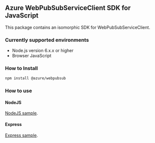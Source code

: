 ## Azure WebPubSubServiceClient SDK for JavaScript

This package contains an isomorphic SDK for WebPubSubServiceClient.

### Currently supported environments

- Node.js version 6.x.x or higher
- Browser JavaScript

### How to Install

```bash
npm install @azure/webpubsub
```

### How to use

#### NodeJS
[NodeJS sample](./samples/simpleApp.ts).


#### Express

[Express sample](./samples/expressApp.ts).

